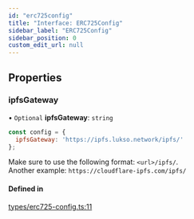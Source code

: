 ```yaml
---
id: "erc725config"
title: "Interface: ERC725Config"
sidebar_label: "ERC725Config"
sidebar_position: 0
custom_edit_url: null
---
```


## Properties

### ipfsGateway

• `Optional` **ipfsGateway**: `string`

```js title=Example
const config = {
  ipfsGateway: 'https://ipfs.lukso.network/ipfs/'
};
```
Make sure to use the following format: `<url>/ipfs/`.<br/>
Another example: `https://cloudflare-ipfs.com/ipfs/`

#### Defined in

[types/erc725-config.ts:11](https://github.com/rryter/erc725.js/blob/66c9ecb/src/types/erc725-config.ts#L11)

